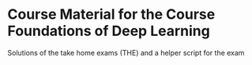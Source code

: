 # Course Material for the Course Foundations of Deep Learning

Solutions of the take home exams (THE) and a helper script for the exam